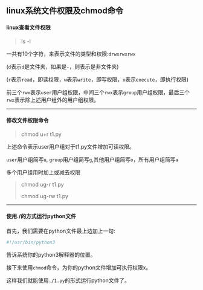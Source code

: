 ## linux系统文件权限及chmod命令

#### linux查看文件权限

> ls -l

一共有10个字符，来表示文件的类型和权限:`drwxrwxrwx`  

(`d`表示`d`是文件夹，如果是`-`，则表示是非文件夹)

(`r`表示`read`，即读权限，`w`表示`write`，即写权限，`x`表示`execute`，即执行权限)

前三个`rwx`表示`user`用户组权限，中间三个`rwx`表示`group`用户组权限，最后三个`rwx`表示除上述用户组外的用户组权限。

***

#### 修改文件权限命令

> chmod u+r  t1.py 

上述命令表示user用户组对于t1.py文件增加可读权限。

`user`用户组简写`u`, `group`用户组简写`g`,其他用户组简写`o`，所有用户组简写`a`

多个用户组用时加上或减去权限

> chmod ug-r t1.py
>
> chmod ug-rw t1.py

***

#### 使用./的方式运行python文件

首先，我们需要在python文件最上边加上一句:

```python
#!/usr/bin/python3
```

告诉系统你的python3解释器的位置。

接下来使用`chmod`命令，为你的python文件增加可执行权限x。

这样我们就能使用`./1.py`的形式运行python文件了。